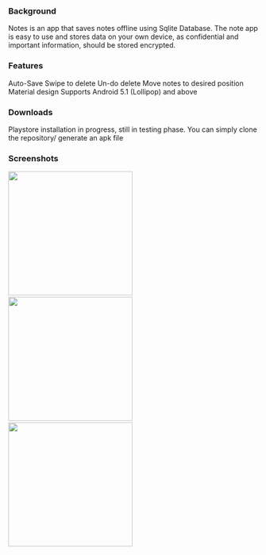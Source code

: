 ### Background

Notes is an app that saves notes offline using Sqlite Database. 
The note app is easy to use and stores data on your own device, as confidential and important information, should
be stored encrypted.

### Features
 Auto-Save
 Swipe to delete
 Un-do delete
 Move notes to desired position
 Material design
 Supports Android 5.1 (Lollipop) and above

### Downloads
 Playstore installation in progress, still in testing phase.
 You can simply clone the repository/ generate an apk file

### Screenshots

 <img src="https://user-images.githubusercontent.com/50245033/130942834-beff01d1-c20c-478a-9baf-0da38219c984.png" width="250"> &nbsp;&nbsp;&nbsp;&nbsp;&nbsp;&nbsp;&nbsp;&nbsp;&nbsp; 
<img src="https://user-images.githubusercontent.com/50245033/130945421-9c15ee7f-803a-4259-bf6d-c2e02b7bca0a.png" width="250"> 
 &nbsp;&nbsp;&nbsp;&nbsp;&nbsp;&nbsp; &nbsp;&nbsp;&nbsp;
<img src="https://user-images.githubusercontent.com/50245033/130945925-948148df-f0bc-4a26-bbd0-4db790dbd3fb.png" width="250">

  
 
